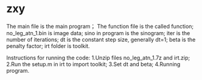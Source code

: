 # zxy
The main file is the main program；
The function file is the called function;
no_leg_atn_1.bin is image data;
sino in program is the sinogram;
iter is the number of iterations;
dt is the constant step size, generally dt=1;
beta is the penalty factor;
irt folder is toolkit.

Instructions for running the code:
1.Unzip files no_leg_atn_1.7z and irt.zip;
2.Run the setup.m in irt to import toolkit;
3.Set dt and beta;
4.Running program.
